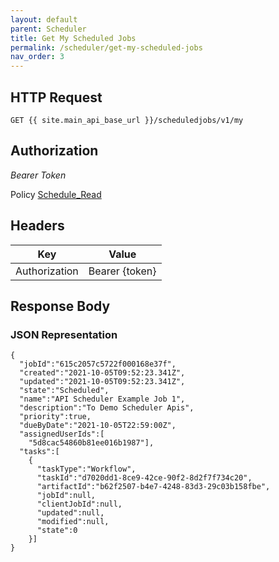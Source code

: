 ```yaml
---
layout: default
parent: Scheduler
title: Get My Scheduled Jobs
permalink: /scheduler/get-my-scheduled-jobs
nav_order: 3
---
```


## HTTP Request
```
GET {{ site.main_api_base_url }}/scheduledjobs/v1/my
```
## Authorization

*Bearer Token*

Policy
[Schedule_Read]({{site.url}}{{site.baseurl}}/authentication/policies#schedule_read)

## Headers

| Key     | Value        |
| ----------- | ----------- |
| Authorization | Bearer {token}      |

## Response Body
### JSON Representation
```
{
  "jobId":"615c2057c5722f000168e37f",
  "created":"2021-10-05T09:52:23.341Z",
  "updated":"2021-10-05T09:52:23.341Z",
  "state":"Scheduled",
  "name":"API Scheduler Example Job 1",
  "description":"To Demo Scheduler Apis",
  "priority":true,
  "dueByDate":"2021-10-05T22:59:00Z",
  "assignedUserIds":[
    "5d8cac54860b81ee016b1987"],
  "tasks":[
    {
      "taskType":"Workflow",
      "taskId":"d7020dd1-8ce9-42ce-90f2-8d2f7f734c20",
      "artifactId":"b62f2507-b4e7-4248-83d3-29c03b158fbe",
      "jobId":null,
      "clientJobId":null,
      "updated":null,
      "modified":null,
      "state":0
    }]
}
```

